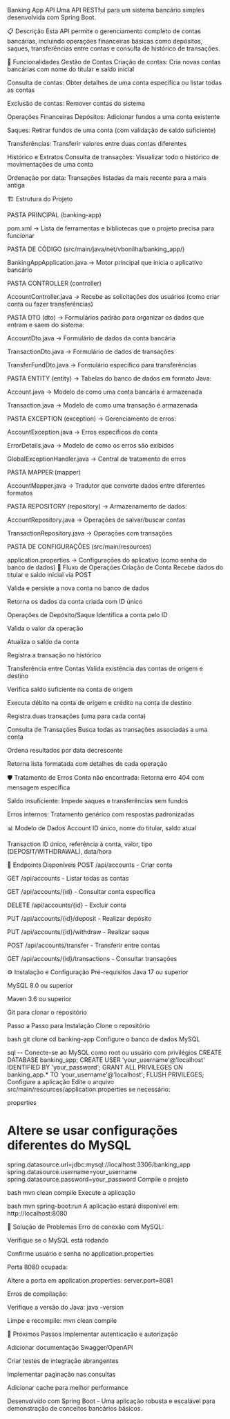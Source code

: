 Banking App API
Uma API RESTful para um sistema bancário simples desenvolvida com Spring Boot.

📋 Descrição
Esta API permite o gerenciamento completo de contas bancárias, incluindo operações financeiras básicas como depósitos, saques, transferências entre contas e consulta de histórico de transações.

🚀 Funcionalidades
Gestão de Contas
Criação de contas: Cria novas contas bancárias com nome do titular e saldo inicial

Consulta de contas: Obter detalhes de uma conta específica ou listar todas as contas

Exclusão de contas: Remover contas do sistema

Operações Financeiras
Depósitos: Adicionar fundos a uma conta existente

Saques: Retirar fundos de uma conta (com validação de saldo suficiente)

Transferências: Transferir valores entre duas contas diferentes

Histórico e Extratos
Consulta de transações: Visualizar todo o histórico de movimentações de uma conta

Ordenação por data: Transações listadas da mais recente para a mais antiga

🏗️ Estrutura do Projeto

PASTA PRINCIPAL (banking-app)

pom.xml → Lista de ferramentas e bibliotecas que o projeto precisa para funcionar

PASTA DE CÓDIGO (src/main/java/net/vbonilha/banking_app/)

BankingAppApplication.java → Motor principal que inicia o aplicativo bancário

PASTA CONTROLLER (controller)

AccountController.java → Recebe as solicitações dos usuários (como criar conta ou fazer transferências)

PASTA DTO (dto) → Formulários padrão para organizar os dados que entram e saem do sistema:

AccountDto.java → Formulário de dados da conta bancária

TransactionDto.java → Formulário de dados de transações

TransferFundDto.java → Formulário específico para transferências

PASTA ENTITY (entity) → Tabelas do banco de dados em formato Java:

Account.java → Modelo de como uma conta bancária é armazenada

Transaction.java → Modelo de como uma transação é armazenada

PASTA EXCEPTION (exception) → Gerenciamento de erros:

AccountException.java → Erros específicos da conta

ErrorDetails.java → Modelo de como os erros são exibidos

GlobalExceptionHandler.java → Central de tratamento de erros

PASTA MAPPER (mapper)

AccountMapper.java → Tradutor que converte dados entre diferentes formatos

PASTA REPOSITORY (repository) → Armazenamento de dados:

AccountRepository.java → Operaçōes de salvar/buscar contas

TransactionRepository.java → Operaçōes com transações

PASTA DE CONFIGURAÇÕES (src/main/resources)

application.properties → Configuraçōes do aplicativo (como senha do banco de dados)
🔄 Fluxo de Operações
Criação de Conta
Recebe dados do titular e saldo inicial via POST

Valida e persiste a nova conta no banco de dados

Retorna os dados da conta criada com ID único

Operações de Depósito/Saque
Identifica a conta pelo ID

Valida o valor da operação

Atualiza o saldo da conta

Registra a transação no histórico

Transferência entre Contas
Valida existência das contas de origem e destino

Verifica saldo suficiente na conta de origem

Executa débito na conta de origem e crédito na conta de destino

Registra duas transações (uma para cada conta)

Consulta de Transações
Busca todas as transações associadas a uma conta

Ordena resultados por data decrescente

Retorna lista formatada com detalhes de cada operação

🛡️ Tratamento de Erros
Conta não encontrada: Retorna erro 404 com mensagem específica

Saldo insuficiente: Impede saques e transferências sem fundos

Erros internos: Tratamento genérico com respostas padronizadas

📊 Modelo de Dados
Account
ID único, nome do titular, saldo atual

Transaction
ID único, referência à conta, valor, tipo (DEPOSIT/WITHDRAWAL), data/hora

🔌 Endpoints Disponíveis
POST /api/accounts - Criar conta

GET /api/accounts - Listar todas as contas

GET /api/accounts/{id} - Consultar conta específica

DELETE /api/accounts/{id} - Excluir conta

PUT /api/accounts/{id}/deposit - Realizar depósito

PUT /api/accounts/{id}/withdraw - Realizar saque

POST /api/accounts/transfer - Transferir entre contas

GET /api/accounts/{id}/transactions - Consultar transações

⚙️ Instalação e Configuração
Pré-requisitos
Java 17 ou superior

MySQL 8.0 ou superior

Maven 3.6 ou superior

Git para clonar o repositório

Passo a Passo para Instalação
Clone o repositório

bash
git clone <url-do-repositorio>
cd banking-app
Configure o banco de dados MySQL

sql
-- Conecte-se ao MySQL como root ou usuário com privilégios
CREATE DATABASE banking_app;
CREATE USER 'your_username'@'localhost' IDENTIFIED BY 'your_password';
GRANT ALL PRIVILEGES ON banking_app.* TO 'your_username'@'localhost';
FLUSH PRIVILEGES;
Configure a aplicação
Edite o arquivo src/main/resources/application.properties se necessário:

properties
# Altere se usar configurações diferentes do MySQL
spring.datasource.url=jdbc:mysql://localhost:3306/banking_app
spring.datasource.username=your_username
spring.datasource.password=your_password
Compile o projeto

bash
mvn clean compile
Execute a aplicação

bash
mvn spring-boot:run
A aplicação estará disponível em: http://localhost:8080

🐛 Solução de Problemas
Erro de conexão com MySQL:

Verifique se o MySQL está rodando

Confirme usuário e senha no application.properties

Porta 8080 ocupada:

Altere a porta em application.properties: server.port=8081

Erros de compilação:

Verifique a versão do Java: java -version

Limpe e recompile: mvn clean compile

📝 Próximos Passos
Implementar autenticação e autorização

Adicionar documentação Swagger/OpenAPI

Criar testes de integração abrangentes

Implementar paginação nas consultas

Adicionar cache para melhor performance

Desenvolvido com Spring Boot - Uma aplicação robusta e escalável para demonstração de conceitos bancários básicos.
